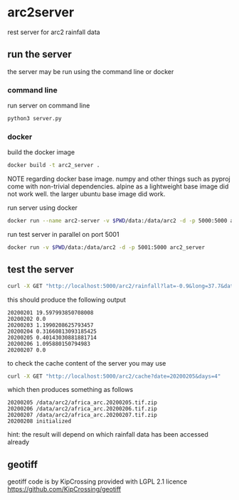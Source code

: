 # arc2server
rest server for arc2 rainfall data

## run the server

the server may be run using the command line or docker

### command line

run server on command line

``` bash
python3 server.py
```

### docker

build the docker image

``` bash
docker build -t arc2_server .
```

NOTE regarding docker base image. numpy and other things such as pyproj come with non-trivial dependencies.
alpine as a lightweight base image did not work well. the larger ubuntu base image did work.

run server using docker

``` bash
docker run --name arc2-server -v $PWD/data:/data/arc2 -d -p 5000:5000 arc2_server
```

run test server in parallel on port 5001
``` bash
docker run -v $PWD/data:/data/arc2 -d -p 5001:5000 arc2_server
```

## test the server

``` bash
curl -X GET "http://localhost:5000/arc2/rainfall?lat=-0.9&long=37.7&date=20200201&days=7"
```

this should produce the following output

```
20200201 19.597993850708008
20200202 0.0
20200203 1.1990208625793457
20200204 0.31660813093185425
20200205 0.40143030881881714
20200206 1.095880150794983
20200207 0.0
```

to check the cache content of the server you may use

``` bash
curl -X GET "http://localhost:5000/arc2/cache?date=20200205&days=4"
```

which then produces something as follows

```
20200205 /data/arc2/africa_arc.20200205.tif.zip
20200206 /data/arc2/africa_arc.20200206.tif.zip
20200207 /data/arc2/africa_arc.20200207.tif.zip
20200208 initialized
```

hint: the result will depend on which rainfall data has been accessed already

## geotiff

geotiff code is by KipCrossing provided with LGPL 2.1 licence
https://github.com/KipCrossing/geotiff
